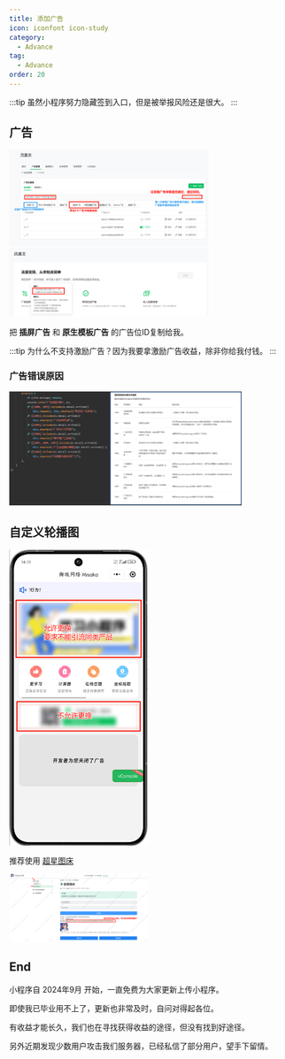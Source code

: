 ```yaml
---
title: 添加广告
icon: iconfont icon-study
category:
  - Advance
tag:
  - Advance
order: 20
---
```


:::tip
虽然小程序努力隐藏签到入口，但是被举报风险还是很大。
:::

## 广告

<img src="/image/ad-study/广告类型.png" style="width: min(60vw, 360px)" />

<img src="/image/ad-study/广告条件.png" style="width: min(60vw, 360px)" />

把 **插屏广告** 和 **原生模板广告** 的广告位ID复制给我。

:::tip
为什么不支持激励广告？因为我要拿激励广告收益，除非你给我付钱。
:::

### 广告错误原因

<img src="/image/ad-study/广告错误码.png" style="width: min(60vw, 420px)" />

## 自定义轮播图

<img src="/image/ad-study/轮播图.png" style="width: min(40vw, 250px)" />

推荐使用 [超星图床](https://doc.micono.eu.org/tools/image.html)

<img src="/image/ad-study/图床.png" style="width: min(40vw, 250px)" />

## End

小程序自 2024年9月 开始，一直免费为大家更新上传小程序。

即使我已毕业用不上了，更新也非常及时，自问对得起各位。

有收益才能长久，我们也在寻找获得收益的途径，但没有找到好途径。

另外近期发现少数用户攻击我们服务器，已经私信了部分用户，望手下留情。
